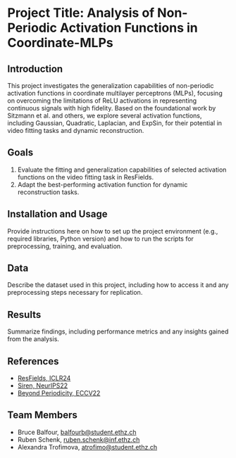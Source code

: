 # Project Title: Analysis of Non-Periodic Activation Functions in Coordinate-MLPs

## Introduction
This project investigates the generalization capabilities of non-periodic activation functions in coordinate multilayer perceptrons (MLPs), focusing on overcoming the limitations of ReLU activations in representing continuous signals with high fidelity. Based on the foundational work by Sitzmann et al. and others, we explore several activation functions, including Gaussian, Quadratic, Laplacian, and ExpSin, for their potential in video fitting tasks and dynamic reconstruction.

## Goals
1. Evaluate the fitting and generalization capabilities of selected activation functions on the video fitting task in ResFields.
2. Adapt the best-performing activation function for dynamic reconstruction tasks.

## Installation and Usage
Provide instructions here on how to set up the project environment (e.g., required libraries, Python version) and how to run the scripts for preprocessing, training, and evaluation.

## Data
Describe the dataset used in this project, including how to access it and any preprocessing steps necessary for replication.

## Results
Summarize findings, including performance metrics and any insights gained from the analysis.

## References
- [ResFields, ICLR24](https://markomih.github.io/ResFields)
- [Siren, NeurIPS22](https://www.vincentsitzmann.com/siren/)
- [Beyond Periodicity, ECCV22](https://arxiv.org/pdf/2111.15135.pdf)

## Team Members
- Bruce Balfour, [balfourb@student.ethz.ch](mailto:balfourb@student.ethz.ch)
- Ruben Schenk, [ruben.schenk@inf.ethz.ch](mailto:ruben.schenk@inf.ethz.ch)
- Alexandra Trofimova, [atrofimo@student.ethz.ch](mailto:atrofimo@student.ethz.ch)
